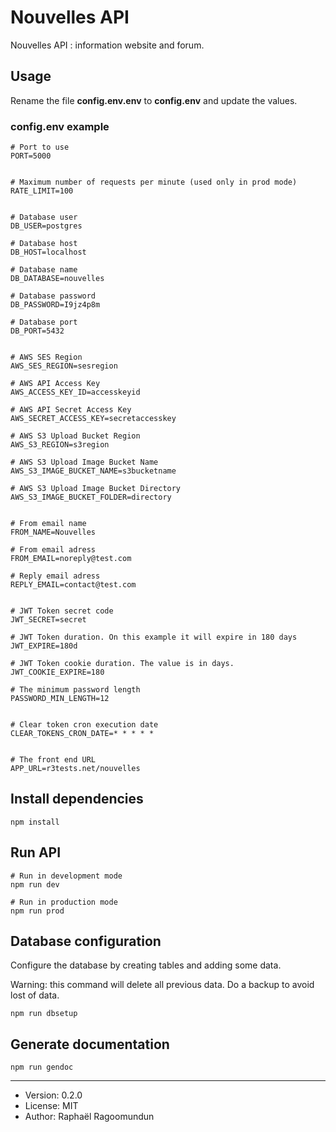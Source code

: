 # Nouvelles API

Nouvelles API : information website and forum.

## Usage

Rename the file **config.env.env** to **config.env** and update the values.

### config.env example

```
# Port to use
PORT=5000


# Maximum number of requests per minute (used only in prod mode)
RATE_LIMIT=100


# Database user
DB_USER=postgres

# Database host
DB_HOST=localhost

# Database name
DB_DATABASE=nouvelles

# Database password
DB_PASSWORD=I9jz4p8m

# Database port
DB_PORT=5432


# AWS SES Region
AWS_SES_REGION=sesregion

# AWS API Access Key
AWS_ACCESS_KEY_ID=accesskeyid

# AWS API Secret Access Key
AWS_SECRET_ACCESS_KEY=secretaccesskey

# AWS S3 Upload Bucket Region
AWS_S3_REGION=s3region

# AWS S3 Upload Image Bucket Name
AWS_S3_IMAGE_BUCKET_NAME=s3bucketname

# AWS S3 Upload Image Bucket Directory
AWS_S3_IMAGE_BUCKET_FOLDER=directory


# From email name
FROM_NAME=Nouvelles

# From email adress
FROM_EMAIL=noreply@test.com

# Reply email adress
REPLY_EMAIL=contact@test.com


# JWT Token secret code
JWT_SECRET=secret

# JWT Token duration. On this example it will expire in 180 days
JWT_EXPIRE=180d

# JWT Token cookie duration. The value is in days.
JWT_COOKIE_EXPIRE=180

# The minimum password length
PASSWORD_MIN_LENGTH=12


# Clear token cron execution date
CLEAR_TOKENS_CRON_DATE=* * * * *


# The front end URL
APP_URL=r3tests.net/nouvelles
```

## Install dependencies

```
npm install
```

## Run API

```
# Run in development mode
npm run dev

# Run in production mode
npm run prod
```

## Database configuration

Configure the database by creating tables and adding some data.

Warning: this command will delete all previous data. Do a backup to avoid lost of data.

```
npm run dbsetup
```

## Generate documentation

```
npm run gendoc
```

---

- Version: 0.2.0
- License: MIT
- Author: Raphaël Ragoomundun
